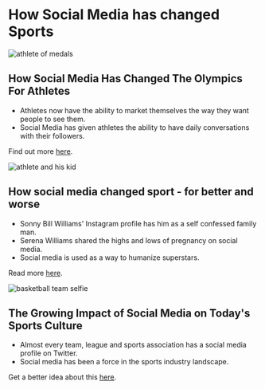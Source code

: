 # How Social Media has changed Sports

![athlete of medals](/blog/articles/social_media_changed_sports_dec17/olympics_for_athletes.jpg)

## How Social Media Has Changed The Olympics For Athletes

- Athletes now have the ability to market themselves the way they want people to see them.
- Social Media has given athletes the ability to have daily conversations with their followers.

Find out more [here](https://sportskred.us14.list-manage.com/track/click?u=8d530b582c8cdbbf62d91b7d4&id=05adde3564&e=1536c0f4b3).


![athlete and his kid](/blog/articles/social_media_changed_sports_dec17/for_better_or_worse.jpg)

## How social media changed sport - for better and worse

- Sonny Bill Williams' Instagram profile has him as a self confessed family man.
- Serena Williams shared the highs and lows of pregnancy on social media.
- Social media is used as a way to humanize superstars.

Read more [here](https://sportskred.us14.list-manage.com/track/click?u=8d530b582c8cdbbf62d91b7d4&id=4c3cc15b98&e=1536c0f4b3).

![basketball team selfie](/blog/articles/social_media_changed_sports_dec17/impact_on_sports_culture.jpg)

## The Growing Impact of Social Media on Today's Sports Culture

- Almost every team, league and sports association has a social media profile on Twitter.
- Social media has been a force in the sports industry landscape.

Get a better idea about this [here](https://sportskred.us14.list-manage.com/track/click?u=8d530b582c8cdbbf62d91b7d4&id=a70b840a24&e=1536c0f4b3).
